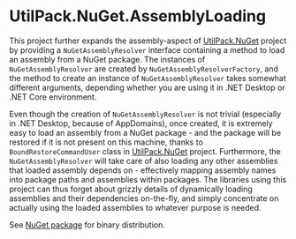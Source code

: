# UtilPack.NuGet.AssemblyLoading

This project further expands the assembly-aspect of [UtilPack.NuGet](../UtilPack.NuGet) project by providing a `NuGetAssemblyResolver` interface containing a method to load an assembly from a NuGet package.
The instances of `NuGetAssemblyResolver` are created by `NuGetAssemblyResolverFactory`, and the method to create an instance of `NuGetAssemblyResolver` takes somewhat different arguments, depending whether you are using it in .NET Desktop or .NET Core environment.

Even though the creation of `NuGetAssemblyResolver` is not trivial (especially in .NET Desktop, because of AppDomains), once created, it is extremely easy to load an assembly from a NuGet package - and the package will be restored if it is not present on this machine, thanks to `BoundRestoreCommandUser` class in [UtilPack.NuGet](../UtilPack.NuGet) project.
Furthermore, the `NuGetAssemblyResolver` will take care of also loading any other assemblies that loaded assembly depends on - effectively mapping assembly names into package paths and assemblies within packages.
The libraries using this project can thus forget about grizzly details of dynamically loading assemblies and their dependencies on-the-fly, and simply concentrate on actually using the loaded assemblies to whatever purpose is needed.

See [NuGet package](http://www.nuget.org/packages/UtilPack.NuGet.AssemblyLoading) for binary distribution.